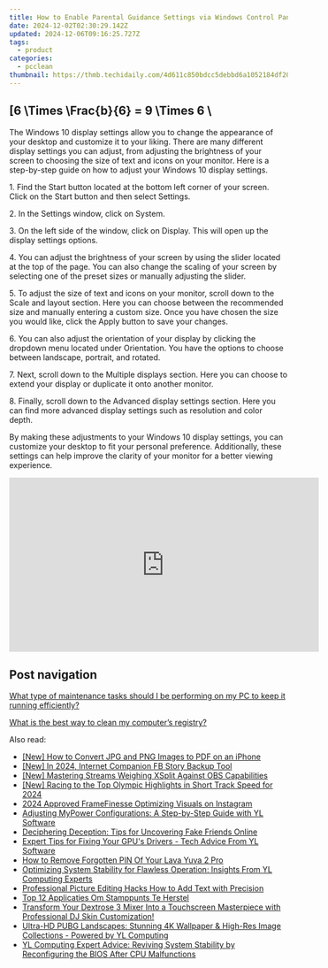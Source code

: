 ```yaml
---
title: How to Enable Parental Guidance Settings via Windows Control Panel - Tutorial by YL Computing
date: 2024-12-02T02:30:29.142Z
updated: 2024-12-06T09:16:25.727Z
tags:
  - product
categories:
  - pcclean
thumbnail: https://thmb.techidaily.com/4d611c850bdcc5debbd6a1052184df209b3a831159d406c41f1b205c0d3edd38.jpg
---
```


## \[6 \Times \Frac{b}{6} = 9 \Times 6 \

The Windows 10 display settings allow you to change the appearance of your desktop and customize it to your liking. There are many different display settings you can adjust, from adjusting the brightness of your screen to choosing the size of text and icons on your monitor. Here is a step-by-step guide on how to adjust your Windows 10 display settings. 

1\. Find the Start button located at the bottom left corner of your screen. Click on the Start button and then select Settings.

2\. In the Settings window, click on System.

3\. On the left side of the window, click on Display. This will open up the display settings options. 

4\. You can adjust the brightness of your screen by using the slider located at the top of the page. You can also change the scaling of your screen by selecting one of the preset sizes or manually adjusting the slider.

5\. To adjust the size of text and icons on your monitor, scroll down to the Scale and layout section. Here you can choose between the recommended size and manually entering a custom size. Once you have chosen the size you would like, click the Apply button to save your changes.

6\. You can also adjust the orientation of your display by clicking the dropdown menu located under Orientation. You have the options to choose between landscape, portrait, and rotated.

7\. Next, scroll down to the Multiple displays section. Here you can choose to extend your display or duplicate it onto another monitor.

8\. Finally, scroll down to the Advanced display settings section. Here you can find more advanced display settings such as resolution and color depth. 

By making these adjustments to your Windows 10 display settings, you can customize your desktop to fit your personal preference. Additionally, these settings can help improve the clarity of your monitor for a better viewing experience.

<!-- affiliate ads begin -->
<iframe width="560" height="315" src="https://www.youtube.com/embed/qNrOsjUdRz0?si=xGzhmNmtgxNTsRxN" title="YouTube video player" frameborder="0" allow="accelerometer; autoplay; clipboard-write; encrypted-media; gyroscope; picture-in-picture; web-share" referrerpolicy="strict-origin-when-cross-origin" allowfullscreen></iframe>
<!-- affiliate ads end -->

## Post navigation

[What type of maintenance tasks should I be performing on my PC to keep it running efficiently?](https://tools.techidaily.com/pcclean/products/)

[What is the best way to clean my computer’s registry?](https://tools.techidaily.com/pcclean/products/)

<ins class="adsbygoogle"
     style="display:block"
     data-ad-format="autorelaxed"
     data-ad-client="ca-pub-7571918770474297"
     data-ad-slot="1223367746"></ins>

<ins class="adsbygoogle"
     style="display:block"
     data-ad-client="ca-pub-7571918770474297"
     data-ad-slot="8358498916"
     data-ad-format="auto"
     data-full-width-responsive="true"></ins>

<span class="atpl-alsoreadstyle">Also read:</span>
<div><ul>
<li><a href="https://extra-information.techidaily.com/new-how-to-convert-jpg-and-png-images-to-pdf-on-an-iphone/"><u>[New] How to Convert JPG and PNG Images to PDF on an iPhone</u></a></li>
<li><a href="https://facebook-videos.techidaily.com/new-in-2024-internet-companion-fb-story-backup-tool/"><u>[New] In 2024, Internet Companion FB Story Backup Tool</u></a></li>
<li><a href="https://fox-http.techidaily.com/new-mastering-streams-weighing-xsplit-against-obs-capabilities/"><u>[New] Mastering Streams Weighing XSplit Against OBS Capabilities</u></a></li>
<li><a href="https://fox-direct.techidaily.com/new-racing-to-the-top-olympic-highlights-in-short-track-speed-for-2024/"><u>[New] Racing to the Top Olympic Highlights in Short Track Speed for 2024</u></a></li>
<li><a href="https://instagram-clips.techidaily.com/2024-approved-framefinesse-optimizing-visuals-on-instagram/"><u>2024 Approved FrameFinesse Optimizing Visuals on Instagram</u></a></li>
<li><a href="https://discover-bits.techidaily.com/adjusting-mypower-configurations-a-step-by-step-guide-with-yl-software/"><u>Adjusting MyPower Configurations: A Step-by-Step Guide with YL Software</u></a></li>
<li><a href="https://techno-recovery.techidaily.com/deciphering-deception-tips-for-uncovering-fake-friends-online/"><u>Deciphering Deception: Tips for Uncovering Fake Friends Online</u></a></li>
<li><a href="https://discover-bits.techidaily.com/expert-tips-for-fixing-your-gpus-drivers-tech-advice-from-yl-software/"><u>Expert Tips for Fixing Your GPU's Drivers - Tech Advice From YL Software</u></a></li>
<li><a href="https://android-unlock.techidaily.com/how-to-remove-forgotten-pin-of-your-lava-yuva-2-pro-by-drfone-android/"><u>How to Remove Forgotten PIN Of Your Lava Yuva 2 Pro</u></a></li>
<li><a href="https://discover-bits.techidaily.com/optimizing-system-stability-for-flawless-operation-insights-from-yl-computing-experts/"><u>Optimizing System Stability for Flawless Operation: Insights From YL Computing Experts</u></a></li>
<li><a href="https://extra-hints.techidaily.com/professional-picture-editing-hacks-how-to-add-text-with-precision/"><u>Professional Picture Editing Hacks How to Add Text with Precision</u></a></li>
<li><a href="https://tech-savvy.techidaily.com/top-12-applicaties-om-stamppunts-te-herstel/"><u>Top 12 Applicaties Om Stamppunts Te Herstel</u></a></li>
<li><a href="https://discover-bits.techidaily.com/transform-your-dextrose-3-mixer-into-a-touchscreen-masterpiece-with-professional-dj-skin-customization/"><u>Transform Your Dextrose 3 Mixer Into a Touchscreen Masterpiece with Professional DJ Skin Customization!</u></a></li>
<li><a href="https://discover-bits.techidaily.com/ultra-hd-pubg-landscapes-stunning-4k-wallpaper-and-high-res-image-collections-powered-by-yl-computing/"><u>Ultra-HD PUBG Landscapes: Stunning 4K Wallpaper & High-Res Image Collections - Powered by YL Computing</u></a></li>
<li><a href="https://discover-bits.techidaily.com/yl-computing-expert-advice-reviving-system-stability-by-reconfiguring-the-bios-after-cpu-malfunctions/"><u>YL Computing Expert Advice: Reviving System Stability by Reconfiguring the BIOS After CPU Malfunctions</u></a></li>
</ul></div>

